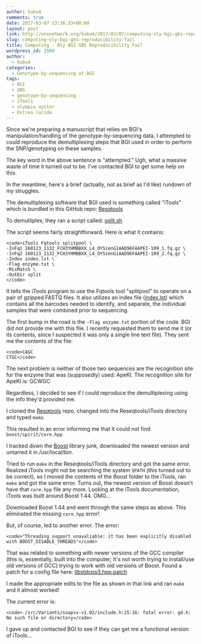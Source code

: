 ```yaml
---
author: kubu4
comments: true
date: 2017-03-07 23:36:53+00:00
layout: post
link: http://onsnetwork.org/kubu4/2017/03/07/computing-oly-bgi-gbs-reproducibility-fail/
slug: computing-oly-bgi-gbs-reproducibility-fail
title: Computing - Oly BGI GBS Reproducibility Fail
wordpress_id: 2509
author:
  - kubu4
categories:
  - Genotype-by-sequencing at BGI
tags:
  - BGI
  - GBS
  - genotype-by-sequencing
  - iTools
  - olympia oyster
  - Ostrea lurida
---
```


Since we're preparing a manuscript that relies on BGI's manipulation/handling of the genotype-by-sequencing data, I attempted to could reproduce the demultiplexing steps that BGI used in order to perform the SNP/genotyping on these samples.

The key word in the above sentence is "attempted." Ugh, what a massive waste of time it turned out to be. I've contacted BGI to get some help on this.

In the meantime, here's a brief (actually, not as brief as I'd like) rundown of my struggles.

The demultiplexing software that BGI used is something called "iTools" which is bundled in this GitHub repo: [Resqtools](https://github.com/BGI-shenzhen/Reseqtools)

To demutliplex, they ran a script called: [split.sh](http://owl.fish.washington.edu/nightingales/O_lurida/20160223_gbs/split.sh)

The script seems fairly straightforward. Here is what it contains:


    
    <code>iTools Fqtools splitpool \
    -InFq1 160123_I132_FCH3YHMBBXX_L4_OYSzenG1AAD96FAAPEI-109_1.fq.gz \
    -InFq2 160123_I132_FCH3YHMBBXX_L4_OYSzenG1AAD96FAAPEI-109_2.fq.gz \
    -Index index.lst \
    -Flag enzyme.txt \
    -MisMatch \
    -OutDir split
    </code>



It tells the iTools program to use the Fqtools tool "splitpool" to operate on a pair of gzipped FASTQ files. It also utilizes an index file ([index.lst](http://owl.fish.washington.edu/nightingales/O_lurida/20160223_gbs/index.lst)) which contains all the barcodes needed to identify, and separate, the individual samples that were combined prior to sequencing.

The first bump in the road is the `-Flag enzyme.txt` portion of the code. BGI did not provide me with this file. I recently requested them to send me it (or its contents, since I suspected it was only a single line text file). They sent me the contents of the file:


    
    <code>CAGC
    CTGC</code>



The next problem is neither of those two sequences are the recognition site for the enzyme that was (supposedly) used: ApeKI. The recognition site for ApeKI is: GCWGC

Regardless, I decided to see if I could reproduce the demultiplexing using the info they'd provided me.

I cloned the [Resqtools](https://github.com/BGI-shenzhen/Reseqtools) repo, changed into the Reseqtools/iTools directory and typed `make`.

This resulted in an error informing me that it could not find `boost/spirit/core.hpp`

I tracked down the [Boost](http://www.boost.org/) library junk, downloaded the newest version and untarred it in /usr/local/bin.

Tried to run `make` in the Reseqtools/iTools directory and got the same error. Realized iTools might not be searching the system `$PATH` (this turned out to be correct), so I moved the contents of the Boost folder to the iTools, ran `make` and got the same error. Turns out, the newest version of Boost doesn't have that `core.hpp` file any more. Looking at the iTools documentation, iTools was built around Boost 1.44. OMG...

Downloaded Boost 1.44 and went through the same steps as above. This eliminated the missing `core.hpp` error!

But, of course, led to another error. The error:


    
    <code>"Threading support unavaliable: it has been explicitly disabled with BOOST_DISABLE_THREADS"</code>



That was related to something with newer versions of the GCC compiler (this is, essentially, built into the computer; it's not worth trying to install/use old versions of GCC) trying to work with old versions of Boost. Found a patch for a config file here: [libstdcpp3.hpp.patch](https://svn.boost.org/trac/boost/attachment/ticket/6165/libstdcpp3.hpp.patch)

I made the appropriate edits to the file as shown in that link and ran `make` and it almost worked!

The current error is:


    
    <code>./src/Variants/soapsv-v1.02/include.h:15:16: fatal error: gd.h: No such file or directory</code>



I gave up and contacted BGI to see if they can get me a functional version of iTools...
